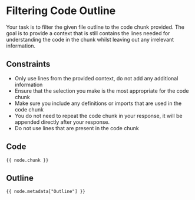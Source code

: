 # Filtering Code Outline

Your task is to filter the given file outline to the code chunk provided. The goal is to provide a context that is still contains the lines needed for understanding the code in the chunk whilst leaving out any irrelevant information.

## Constraints

- Only use lines from the provided context, do not add any additional information
- Ensure that the selection you make is the most appropriate for the code chunk
- Make sure you include any definitions or imports that are used in the code chunk
- You do not need to repeat the code chunk in your response, it will be appended directly after your response.
- Do not use lines that are present in the code chunk

## Code

```
{{ node.chunk }}
```

## Outline

```
{{ node.metadata["Outline"] }}
```
